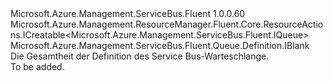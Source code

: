 <Type Name="IDefinition" FullName="Microsoft.Azure.Management.ServiceBus.Fluent.Queue.Definition.IDefinition">
  <TypeSignature Language="C#" Value="public interface IDefinition : Microsoft.Azure.Management.ResourceManager.Fluent.Core.ResourceActions.ICreatable&lt;Microsoft.Azure.Management.ServiceBus.Fluent.IQueue&gt;, Microsoft.Azure.Management.ServiceBus.Fluent.Queue.Definition.IBlank" />
  <TypeSignature Language="ILAsm" Value=".class public interface auto ansi abstract IDefinition implements class Microsoft.Azure.Management.ResourceManager.Fluent.Core.ResourceActions.ICreatable`1&lt;class Microsoft.Azure.Management.ServiceBus.Fluent.IQueue&gt;, class Microsoft.Azure.Management.ResourceManager.Fluent.Core.ResourceActions.IIndexable, class Microsoft.Azure.Management.ServiceBus.Fluent.Queue.Definition.IBlank, class Microsoft.Azure.Management.ServiceBus.Fluent.Queue.Definition.IWithAuthorizationRule, class Microsoft.Azure.Management.ServiceBus.Fluent.Queue.Definition.IWithCreate, class Microsoft.Azure.Management.ServiceBus.Fluent.Queue.Definition.IWithDefaultMessageTTL, class Microsoft.Azure.Management.ServiceBus.Fluent.Queue.Definition.IWithDeleteOnIdle, class Microsoft.Azure.Management.ServiceBus.Fluent.Queue.Definition.IWithDuplicateMessageDetection, class Microsoft.Azure.Management.ServiceBus.Fluent.Queue.Definition.IWithExpiredMessageMovedToDeadLetterQueue, class Microsoft.Azure.Management.ServiceBus.Fluent.Queue.Definition.IWithExpressMessage, class Microsoft.Azure.Management.ServiceBus.Fluent.Queue.Definition.IWithMessageBatching, class Microsoft.Azure.Management.ServiceBus.Fluent.Queue.Definition.IWithMessageLockDuration, class Microsoft.Azure.Management.ServiceBus.Fluent.Queue.Definition.IWithMessageMovedToDeadLetterQueueOnMaxDeliveryCount, class Microsoft.Azure.Management.ServiceBus.Fluent.Queue.Definition.IWithPartitioning, class Microsoft.Azure.Management.ServiceBus.Fluent.Queue.Definition.IWithSession, class Microsoft.Azure.Management.ServiceBus.Fluent.Queue.Definition.IWithSize" />
  <TypeSignature Language="DocId" Value="T:Microsoft.Azure.Management.ServiceBus.Fluent.Queue.Definition.IDefinition" />
  <TypeSignature Language="VB.NET" Value="Public Interface IDefinition&#xA;Implements IBlank, ICreatable(Of IQueue)" />
  <TypeSignature Language="F#" Value="type IDefinition = interface&#xA;    interface IBlank&#xA;    interface IWithCreate&#xA;    interface ICreatable&lt;IQueue&gt;&#xA;    interface IIndexable&#xA;    interface IWithSize&#xA;    interface IWithPartitioning&#xA;    interface IWithDeleteOnIdle&#xA;    interface IWithMessageLockDuration&#xA;    interface IWithDefaultMessageTTL&#xA;    interface IWithSession&#xA;    interface IWithExpressMessage&#xA;    interface IWithMessageBatching&#xA;    interface IWithDuplicateMessageDetection&#xA;    interface IWithExpiredMessageMovedToDeadLetterQueue&#xA;    interface IWithMessageMovedToDeadLetterQueueOnMaxDeliveryCount&#xA;    interface IWithAuthorizationRule" />
  <AssemblyInfo>
    <AssemblyName>Microsoft.Azure.Management.ServiceBus.Fluent</AssemblyName>
    <AssemblyVersion>1.0.0.60</AssemblyVersion>
  </AssemblyInfo>
  <Interfaces>
    <Interface>
      <InterfaceName>Microsoft.Azure.Management.ResourceManager.Fluent.Core.ResourceActions.ICreatable&lt;Microsoft.Azure.Management.ServiceBus.Fluent.IQueue&gt;</InterfaceName>
    </Interface>
    <Interface>
      <InterfaceName>Microsoft.Azure.Management.ServiceBus.Fluent.Queue.Definition.IBlank</InterfaceName>
    </Interface>
  </Interfaces>
  <Docs>
    <summary>
            Die Gesamtheit der Definition des Service Bus-Warteschlange.
            </summary>
    <remarks>To be added.</remarks>
  </Docs>
  <Members />
</Type>